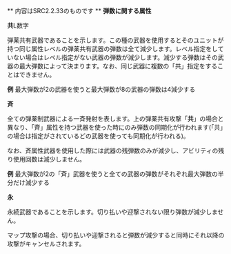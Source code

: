 ** 内容はSRC2.2.33のものです **
**弾数に関する属性**

**共**L数字

弾薬共有武器であることを示します。この種の武器を使用するとそのユニットが持つ同じ属性レベルの弾薬共有武器の弾数は全て減少します。レベル指定をしていない場合はレベル指定がない武器の弾数が減少します。減少する弾数はその武器の最大弾数によって決まります。なお、同じ武器に複数の「共」指定をすることはできません。

**例** 最大弾数が2の武器を使うと最大弾数が8の武器の弾数は4減少する

**斉**

全ての弾薬制武器による一斉発射を表します。上の弾薬共有攻撃「**共**」の場合と異なり、「斉」属性を持つ武器を使った時にのみ弾数の同期化が行われます(「共」の場合は指定がされているどの武器を使っても同期化が行われる)。

なお、斉属性武器を使用した際には武器の残弾数のみが減少し、アビリティの残り使用回数は減少しません。

**例** 最大弾数が2の「斉」武器を使うと全ての武器の弾数がそれぞれ最大弾数の半分だけ減少する

**永**

永続武器であることを示します。切り払いや迎撃されない限り弾数が減少しません。

マップ攻撃の場合、切り払いや迎撃されると弾数が減少すると同時にそれ以降の攻撃がキャンセルされます。

